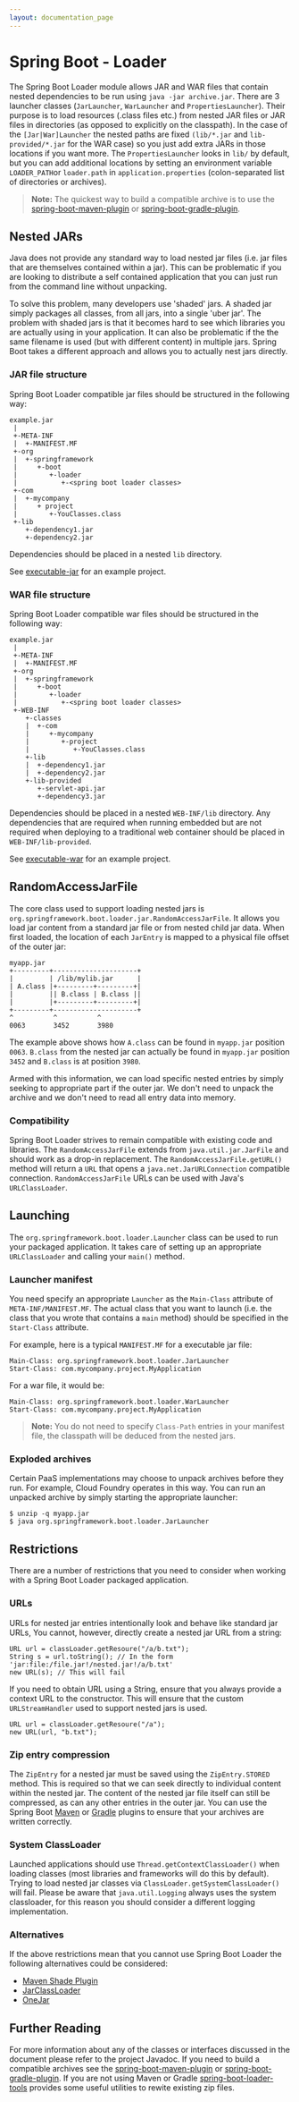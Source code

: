 ```yaml
---
layout: documentation_page
---
```

# Spring Boot - Loader

The Spring Boot Loader module allows JAR and WAR files that contain
nested dependencies to be run using `java -jar archive.jar`. There are
3 launcher classes (`JarLauncher`, `WarLauncher` and
`PropertiesLauncher`). Their purpose is to load resources (.class
files etc.) from nested JAR files or JAR files in directories (as
opposed to explicitly on the classpath). In the case of the
`[Jar|War]Launcher` the nested paths are fixed `(lib/*.jar` and
`lib-provided/*.jar` for the WAR case) so you just add extra JARs in
those locations if you want more. The `PropertiesLauncher` looks in
`lib/` by default, but you can add additional locations by setting an
environment variable `LOADER_PATH`or `loader.path` in
`application.properties` (colon-separated list of directories or archives).

> **Note:** The quickest way to build a compatible archive is to use the
> [spring-boot-maven-plugin](../spring-boot-maven-plugin/README.html) or
> [spring-boot-gradle-plugin](../spring-boot-gradle-plugin/README.html).

## Nested JARs
Java does not provide any standard way to load nested jar files (i.e. jar files that
are themselves contained within a jar). This can be problematic if you are looking
to distribute a self contained application that you can just run from the command line
without unpacking.

To solve this problem, many developers use 'shaded' jars. A shaded jar simply packages
all classes, from all jars, into a single 'uber jar'. The problem with shaded jars is
that it becomes hard to see which libraries you are actually using in your application.
It can also be problematic if the the same filename is used (but with different content)
in multiple jars. Spring Boot takes a different approach and allows you to actually nest
jars directly.

### JAR file structure
Spring Boot Loader compatible jar files should be structured in the following way:

```
example.jar
 |
 +-META-INF
 |  +-MANIFEST.MF
 +-org
 |  +-springframework
 |     +-boot
 |        +-loader
 |           +-<spring boot loader classes>
 +-com
 |  +-mycompany
 |     + project
 |        +-YouClasses.class
 +-lib
    +-dependency1.jar
    +-dependency2.jar
```

Dependencies should be placed in a nested `lib` directory.

See [executable-jar](src/it/executable-jar) for an example project.

### WAR file structure
Spring Boot Loader compatible war files should be structured in the following way:

```
example.jar
 |
 +-META-INF
 |  +-MANIFEST.MF
 +-org
 |  +-springframework
 |     +-boot
 |        +-loader
 |           +-<spring boot loader classes>
 +-WEB-INF
    +-classes
    |  +-com
    |     +-mycompany
    |        +-project
    |           +-YouClasses.class
    +-lib
    |  +-dependency1.jar
    |  +-dependency2.jar
    +-lib-provided
       +-servlet-api.jar
       +-dependency3.jar
```

Dependencies should be placed in a nested `WEB-INF/lib` directory. Any dependencies
that are required when running embedded but are not required when deploying to
a traditional web container should be placed in `WEB-INF/lib-provided`.

 See [executable-war](src/it/executable-war) for an example project.

## RandomAccessJarFile
The core class used to support loading nested jars is
`org.springframework.boot.loader.jar.RandomAccessJarFile`. It allows  you load jar
content from a standard jar file or from nested child jar data. When first  loaded, the
location of each  `JarEntry` is mapped to a physical file offset of the outer jar:


```
myapp.jar
+---------+---------------------+
|         | /lib/mylib.jar      |
| A.class |+---------+---------+|
|         || B.class | B.class ||
|         |+---------+---------+|
+---------+---------------------+
^          ^          ^
0063       3452       3980
```

The example above shows how `A.class` can be found in `myapp.jar` position `0063`.
`B.class` from the nested jar can actually be found in `myapp.jar` position `3452`
and `B.class` is at position `3980`.

Armed with this information, we can load specific nested entries by simply seeking to
appropriate part if the outer jar. We don't need to unpack the archive and we don't
need to read all entry data into memory.

### Compatibility
Spring Boot Loader strives to remain compatible with existing code and libraries. The
`RandomAccessJarFile` extends from `java.util.jar.JarFile` and should work as a drop-in
replacement. The `RandomAccessJarFile.getURL()` method will return a `URL` that opens
a `java.net.JarURLConnection` compatible connection. `RandomAccessJarFile` URLs can
be used with Java's `URLClassLoader`.

## Launching
The `org.springframework.boot.loader.Launcher` class can be used to run your packaged
application. It takes care of setting up an appropriate `URLClassLoader` and calling
your `main()` method.

### Launcher manifest
You need specify an appropriate `Launcher` as the `Main-Class` attribute of
`META-INF/MANIFEST.MF`. The actual class that you want to launch (i.e. the class that
you wrote that contains a `main` method) should be specified  in the `Start-Class`
attribute.

For example, here is a typical `MANIFEST.MF` for a executable jar file:
```
Main-Class: org.springframework.boot.loader.JarLauncher
Start-Class: com.mycompany.project.MyApplication
```

For a war file, it would be:
```
Main-Class: org.springframework.boot.loader.WarLauncher
Start-Class: com.mycompany.project.MyApplication
```
> **Note:** You do not need to specify `Class-Path` entries in your manifest file, the
> classpath will be deduced from the nested jars.

### Exploded archives
Certain PaaS implementations may choose to unpack archives before they run. For example,
Cloud Foundry operates in this way. You can run an unpacked archive by simply starting
the appropriate launcher:

```
$ unzip -q myapp.jar
$ java org.springframework.boot.loader.JarLauncher
```

## Restrictions
There are a number of restrictions that you need to consider when working with a Spring
Boot Loader packaged application.

### URLs
URLs for nested jar entries intentionally look and behave like standard jar URLs,
You cannot, however, directly create a nested jar URL from a string:

```
URL url = classLoader.getResoure("/a/b.txt");
String s = url.toString(); // In the form 'jar:file:/file.jar!/nested.jar!/a/b.txt'
new URL(s); // This will fail
```

If you need to obtain URL using a String, ensure that you always provide a context URL
to the constructor. This will ensure that the custom `URLStreamHandler` used to support
nested jars is used.

```
URL url = classLoader.getResoure("/a");
new URL(url, "b.txt");
```

### Zip entry compression
The `ZipEntry` for a nested jar must be saved using the `ZipEntry.STORED` method. This
is required so that we can seek directly to individual content within the nested jar.
The content of the nested jar file itself can still be compressed, as can any other
entries in the outer jar. You can use the Spring Boot
[Maven](../spring-boot-maven-plugin) or [Gradle](../spring-boot-gradle-plugin) plugins
to ensure that your archives are written correctly.

### System ClassLoader
Launched applications should use `Thread.getContextClassLoader()` when loading classes
(most libraries and frameworks will do this by default). Trying to load nested jar
classes via `ClassLoader.getSystemClassLoader()` will fail. Please be aware that
`java.util.Logging` always uses the system classloader, for this reason you should
consider a different logging implementation.

### Alternatives
If the above restrictions mean that you cannot use Spring Boot Loader the following
alternatives could be considered:

* [Maven Shade Plugin](http://maven.apache.org/plugins/maven-shade-plugin/)
* [JarClassLoader](http://www.jdotsoft.com/JarClassLoader.php)
* [OneJar](http://one-jar.sourceforge.net)

## Further Reading
For more information about any of the classes or interfaces discussed in the document
please refer to the project Javadoc. If you need to build a compatible archives see the
[spring-boot-maven-plugin](../spring-boot-maven-plugin) or
[spring-boot-gradle-plugin](../spring-boot-gradle-plugin). If you are not using Maven
or Gradle [spring-boot-loader-tools](../spring-boot-loader-tools) provides some useful
utilities to rewite existing zip files.
